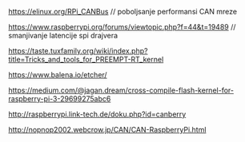 




https://elinux.org/RPi_CANBus     // poboljsanje performansi CAN mreze




https://www.raspberrypi.org/forums/viewtopic.php?f=44&t=19489   // smanjivanje latencije spi drajvera



https://taste.tuxfamily.org/wiki/index.php?title=Tricks_and_tools_for_PREEMPT-RT_kernel 


https://www.balena.io/etcher/


https://medium.com/@jagan.dream/cross-compile-flash-kernel-for-raspberry-pi-3-29699275abc6


http://raspberrypi.link-tech.de/doku.php?id=canberry



http://nopnop2002.webcrow.jp/CAN/CAN-RaspberryPi.html

